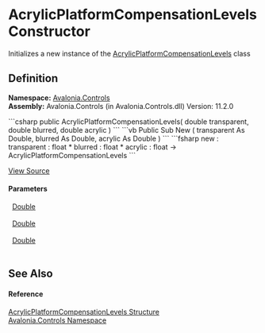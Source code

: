 # AcrylicPlatformCompensationLevels Constructor


Initializes a new instance of the <a href="T_Avalonia_Controls_AcrylicPlatformCompensationLevels">AcrylicPlatformCompensationLevels</a> class



## Definition
**Namespace:** <a href="N_Avalonia_Controls">Avalonia.Controls</a>  
**Assembly:** Avalonia.Controls (in Avalonia.Controls.dll) Version: 11.2.0

<Tabs groupId="api-code-preview">
<TabItem value="csharp" label="C#">
```csharp
public AcrylicPlatformCompensationLevels(
	double transparent,
	double blurred,
	double acrylic
)
```
</TabItem>
<TabItem value="vb" label="VB">
```vb
Public Sub New ( 
	transparent As Double,
	blurred As Double,
	acrylic As Double
)
```
</TabItem>
<TabItem value="fsharp" label="F#">
```fsharp
new : 
        transparent : float * 
        blurred : float * 
        acrylic : float -> AcrylicPlatformCompensationLevels
```
</TabItem>
</Tabs>



<a href="https://github.com/AvaloniaUI/Avalonia/tree/master/src/Avalonia.Controls/AcrylicPlatformCompensationLevels.cs#L11" title="View the source code">View Source</a>



#### Parameters
<dl><dt>  <a href="https://learn.microsoft.com/dotnet/api/system.double" target="_blank" rel="noopener noreferrer">Double</a></dt><dd> </dd><dt>  <a href="https://learn.microsoft.com/dotnet/api/system.double" target="_blank" rel="noopener noreferrer">Double</a></dt><dd> </dd><dt>  <a href="https://learn.microsoft.com/dotnet/api/system.double" target="_blank" rel="noopener noreferrer">Double</a></dt><dd> </dd></dl>

## See Also


#### Reference
<a href="T_Avalonia_Controls_AcrylicPlatformCompensationLevels">AcrylicPlatformCompensationLevels Structure</a>  
<a href="N_Avalonia_Controls">Avalonia.Controls Namespace</a>  
